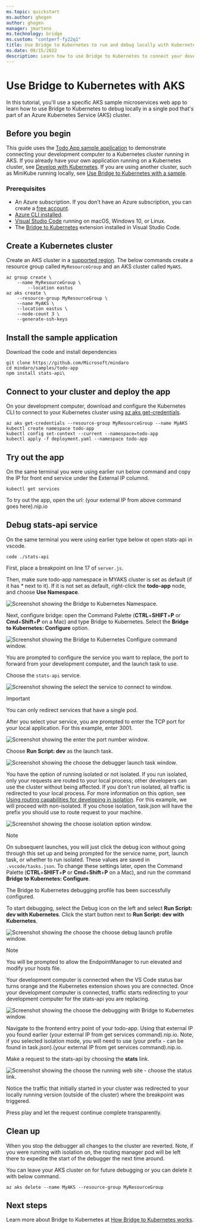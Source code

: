 ```yaml
---
ms.topic: quickstart
ms.author: ghogen
author: ghogen
manager: jmartens
ms.technology: bridge
ms.custom: "contperf-fy22q1"
title: Use Bridge to Kubernetes to run and debug locally with Kubernetes with AKS in Azure
ms.date: 08/15/2022
description: Learn how to use Bridge to Kubernetes to connect your development computer to an AKS Kubernetes cluster
---
```


# Use Bridge to Kubernetes with AKS

In this tutorial, you'll use a specific AKS sample microservices web app to learn how to use Bridge to Kubernetes to debug locally in a single pod that's part of an Azure Kubernetes Service (AKS) cluster.

## Before you begin

This guide uses the [Todo App sample application](https://github.com/Azure/Bridge-To-Kubernetes/tree/main/samples/todo-app) to demonstrate connecting your development computer to a Kubernetes cluster running in AKS. If you already have your own application running on a Kubernetes cluster, see [Develop with Kubernetes](bridge-to-kubernetes-vs-code.md). If you are using another cluster, such as MiniKube running locally, see [Use Bridge to Kubernetes with a sample](bridge-to-kubernetes-sample.md).

### Prerequisites

* An Azure subscription. If you don't have an Azure subscription, you can create a [free account](https://azure.microsoft.com/free).
* [Azure CLI installed][azure-cli].
* [Visual Studio Code][vs-code] running on macOS, Windows 10, or Linux.
* The [Bridge to Kubernetes][btk-vs-code] extension installed in Visual Studio Code.

## Create a Kubernetes cluster

Create an AKS cluster in a [supported region][supported-regions]. The below commands create a resource group called `MyResourceGroup` and an AKS cluster called `MyAKS`.

```azurecli-interactive
az group create \
    --name MyResourceGroup \
        --location eastus
az aks create \
    --resource-group MyResourceGroup \
    --name MyAKS \
    --location eastus \
    --node-count 3 \
    --generate-ssh-keys
```

## Install the sample application

Download the code and install dependencies

```azurecli-interactive
git clone https://github.com/Microsoft/mindaro
cd mindaro/samples/todo-app
npm install stats-api\
```

## Connect to your cluster and deploy the app

On your development computer, download and configure the Kubernetes CLI to connect to your Kubernetes cluster using [az aks get-credentials][az-aks-get-credentials].

```azurecli
az aks get-credentials --resource-group MyResourceGroup --name MyAKS
kubectl create namespace todo-app
kubectl config set-context --current --namespace=todo-app
kubectl apply -f deployment.yaml --namespace todo-app
```

## Try out the app

On the same terminal you were using earlier run below command and copy the IP for front end service under the External IP columnd.

```azurecli
kubectl get services
```

To try out the app, open the url:
(your external IP from above command goes here).nip.io

## Debug stats-api service

On the same terminal you were using earlier type below ot open stats-api in vscode.

```azurecli
code ./stats-api
```

First, place a breakpoint on line 17 of `server.js`.

Then, make sure todo-app namespace in MYAKS cluster is set as default (if it has * next to it). If it is not set as default, right-click the **todo-app** node, and choose **Use Namespace**.

![Screenshot showing the Bridge to Kubernetes Namespace.](media/bridge-to-kubernetes-sample/bridge-to-kubernetes-namespace.png)

Next, configure bridge: open the Command Palette (**CTRL**+**SHIFT**+**P** or **Cmd**+**Shift**+**P** on a Mac) and type Bridge to Kubernetes. Select the **Bridge to Kubernetes: Configure** option.

![Screenshot showing the Bridge to Kubernetes Configure command window.](media/bridge-to-kubernetes-sample/bridge-configure.png)

You are prompted to configure the service you want to replace, the port to forward from your development computer, and the launch task to use.

Choose the `stats-api` service.

![Screenshot showing the select the service to connect to window.](media/bridge-to-kubernetes-sample/select-service.png)

> [!IMPORTANT]
> You can only redirect services that have a single pod.

After you select your service, you are prompted to enter the TCP port for your local application. For this example, enter 3001.

![Screenshot showing the enter the port number window.](media/bridge-to-kubernetes-sample/enter-port.png)

Choose **Run Script: dev** as the launch task.

![Screenshot showing the choose the debugger launch task window.](media/bridge-to-kubernetes-sample/launch-task.png)

You have the option of running isolated or not isolated. If you run isolated, only your requests are routed to your local process; other developers can use the cluster without being affected. If you don't run isolated, all traffic is redirected to your local process. For more information on this option, see [Using routing capabilities for developing in isolation](overview-bridge-to-kubernetes.md#using-routing-capabilities-for-developing-in-isolation). For this example, we will proceed with non-isolated. If you chose isolation, task.json will have the prefix you should use to route request to your machine.

![Screenshot showing the choose isolation option window.](media/bridge-to-kubernetes-sample/isolation.png)

> [!NOTE]
> On subsequent launches, you will just click the debug icon without going through this set up and being prompted for the service name, port, launch task, or whether to run isolated. These values are saved in `.vscode/tasks.json`. To change these settings later, open the Command Palette (**CTRL**+**SHIFT**+**P** or **Cmd**+**Shift**+**P** on a Mac), and run the command **Bridge to Kubernetes: Configure**.

The Bridge to Kubernetes debugging profile has been successfully configured.

To start debugging, select the Debug icon on the left and select **Run Script: dev with Kubernetes**. Click the start button next to **Run Script: dev with Kubernetes**.

![Screenshot showing the choose the choose debug launch profile window.](media/bridge-to-kubernetes-sample/debug-profile.png)

> [!NOTE]
> You will be prompted to allow the EndpointManager to run elevated and modify your hosts file.

Your development computer is connected when the VS Code status bar turns orange and the Kubernetes extension shows you are connected. Once your development computer is connected, traffic starts redirecting to your development computer for the stats-api you are replacing.

![Screenshot showing the choose the debugging with Bridge to Kubernetes window.](media/bridge-to-kubernetes-sample/debugging.png)

Navigate to the frontend entry point of your todo-app. Using that external IP you found earlier (your external IP from get services command).nip.io. Note, if you selected isolation mode, you will need to use (your prefix - can be found in task.json).(your external IP from get services command).nip.io.

Make a request to the stats-api by choosing the **stats** link.

![Screenshot showing the choose the running web site - choose the status link.](media/bridge-to-kubernetes-sample/stats.png)

Notice the traffic that initially started in your cluster was redirected to your locally running version (outside of the cluster) where the breakpoint was triggered.

Press play and let the request continue complete transparently.

## Clean up

When you stop the debugger all changes to the cluster are reverted. Note, if you were running with isolation on, the routing manager pod will be left there to expedite the start of the debugger the next time around.

You can leave your AKS cluster on for future debugging or you can delete it with below command.

```azurecli-interactive
az aks delete --name MyAKS --resource-group MyResourceGroup
```

## Next steps

Learn more about Bridge to Kubernetes at [How Bridge to Kubernetes works][btk-how-it-works].

[azure-kubernetes-service]: /azure/aks/kubernetes-walkthrough
[azds-cli]: /azure/dev-spaces/how-to/install-dev-spaces#install-the-client-side-tools
[azds-tmp-dir]: /azure/dev-spaces/troubleshooting#before-you-begin
[btk-vs-code]: https://marketplace.visualstudio.com/items?itemName=mindaro.mindaro
[azure-cli]: /cli/azure/install-azure-cli?view=azure-cli-latest&preserve-view=true
[azure-cloud-shell]: /azure/cloud-shell/overview
[az-aks-get-credentials]: /cli/azure/aks?view=azure-cli-latest&preserve-view=true#az-aks-get-credentials
[az-aks-vs-code]: https://marketplace.visualstudio.com/items?itemName=ms-kubernetes-tools.vscode-aks-tools
[bike-sharing-github]: https://github.com/Microsoft/mindaro
[preview-terms]: https://azure.microsoft.com/support/legal/preview-supplemental-terms/
[server-js-breakpoint]: https://github.com/Microsoft/mindaro/blob/master/samples/BikeSharingApp/Bikes/server.js#L233
[supported-regions]: https://azure.microsoft.com/global-infrastructure/services/?products=kubernetes-service
[troubleshooting]: /azure/dev-spaces/troubleshooting#fail-to-restore-original-configuration-of-deployment-on-cluster
[vs-code]: https://code.visualstudio.com/download
[kubernetesLocalProcessConfig-yaml]: configure-bridge-to-kubernetes.md
[btk-how-it-works]: overview-bridge-to-kubernetes.md
[btk-overview-routing]: overview-bridge-to-kubernetes.md#using-routing-capabilities-for-developing-in-isolation
